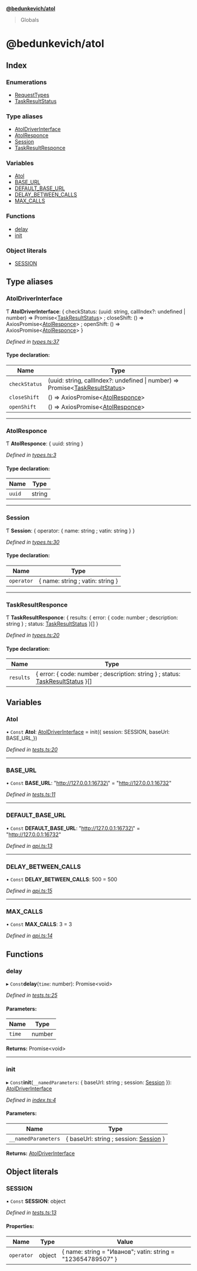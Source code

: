 **[@bedunkevich/atol](README.md)**

> Globals

# @bedunkevich/atol

## Index

### Enumerations

* [RequestTypes](enums/requesttypes.md)
* [TaskResultStatus](enums/taskresultstatus.md)

### Type aliases

* [AtolDriverInterface](README.md#atoldriverinterface)
* [AtolResponce](README.md#atolresponce)
* [Session](README.md#session)
* [TaskResultResponce](README.md#taskresultresponce)

### Variables

* [Atol](README.md#atol)
* [BASE\_URL](README.md#base_url)
* [DEFAULT\_BASE\_URL](README.md#default_base_url)
* [DELAY\_BETWEEN\_CALLS](README.md#delay_between_calls)
* [MAX\_CALLS](README.md#max_calls)

### Functions

* [delay](README.md#delay)
* [init](README.md#init)

### Object literals

* [SESSION](README.md#session)

## Type aliases

### AtolDriverInterface

Ƭ  **AtolDriverInterface**: { checkStatus: (uuid: string, callIndex?: undefined \| number) => Promise<[TaskResultStatus](enums/taskresultstatus.md)\> ; closeShift: () => AxiosPromise<[AtolResponce](README.md#atolresponce)\> ; openShift: () => AxiosPromise<[AtolResponce](README.md#atolresponce)\>  }

*Defined in [types.ts:37](https://github.com/Bedunkevich/atol/blob/5711515/src/types.ts#L37)*

#### Type declaration:

Name | Type |
------ | ------ |
`checkStatus` | (uuid: string, callIndex?: undefined \| number) => Promise<[TaskResultStatus](enums/taskresultstatus.md)\> |
`closeShift` | () => AxiosPromise<[AtolResponce](README.md#atolresponce)\> |
`openShift` | () => AxiosPromise<[AtolResponce](README.md#atolresponce)\> |

___

### AtolResponce

Ƭ  **AtolResponce**: { uuid: string  }

*Defined in [types.ts:3](https://github.com/Bedunkevich/atol/blob/5711515/src/types.ts#L3)*

#### Type declaration:

Name | Type |
------ | ------ |
`uuid` | string |

___

### Session

Ƭ  **Session**: { operator: { name: string ; vatin: string  }  }

*Defined in [types.ts:30](https://github.com/Bedunkevich/atol/blob/5711515/src/types.ts#L30)*

#### Type declaration:

Name | Type |
------ | ------ |
`operator` | { name: string ; vatin: string  } |

___

### TaskResultResponce

Ƭ  **TaskResultResponce**: { results: { error: { code: number ; description: string  } ; status: [TaskResultStatus](enums/taskresultstatus.md)  }[]  }

*Defined in [types.ts:20](https://github.com/Bedunkevich/atol/blob/5711515/src/types.ts#L20)*

#### Type declaration:

Name | Type |
------ | ------ |
`results` | { error: { code: number ; description: string  } ; status: [TaskResultStatus](enums/taskresultstatus.md)  }[] |

## Variables

### Atol

• `Const` **Atol**: [AtolDriverInterface](README.md#atoldriverinterface) = init({ session: SESSION, baseUrl: BASE\_URL,})

*Defined in [tests.ts:20](https://github.com/Bedunkevich/atol/blob/5711515/src/tests.ts#L20)*

___

### BASE\_URL

• `Const` **BASE\_URL**: \"http://127.0.0.1:16732\" = "http://127.0.0.1:16732"

*Defined in [tests.ts:11](https://github.com/Bedunkevich/atol/blob/5711515/src/tests.ts#L11)*

___

### DEFAULT\_BASE\_URL

• `Const` **DEFAULT\_BASE\_URL**: \"http://127.0.0.1:16732\" = "http://127.0.0.1:16732"

*Defined in [api.ts:13](https://github.com/Bedunkevich/atol/blob/5711515/src/api.ts#L13)*

___

### DELAY\_BETWEEN\_CALLS

• `Const` **DELAY\_BETWEEN\_CALLS**: 500 = 500

*Defined in [api.ts:15](https://github.com/Bedunkevich/atol/blob/5711515/src/api.ts#L15)*

___

### MAX\_CALLS

• `Const` **MAX\_CALLS**: 3 = 3

*Defined in [api.ts:14](https://github.com/Bedunkevich/atol/blob/5711515/src/api.ts#L14)*

## Functions

### delay

▸ `Const`**delay**(`time`: number): Promise<void\>

*Defined in [tests.ts:25](https://github.com/Bedunkevich/atol/blob/5711515/src/tests.ts#L25)*

#### Parameters:

Name | Type |
------ | ------ |
`time` | number |

**Returns:** Promise<void\>

___

### init

▸ `Const`**init**(`__namedParameters`: { baseUrl: string ; session: [Session](README.md#session)  }): [AtolDriverInterface](README.md#atoldriverinterface)

*Defined in [index.ts:4](https://github.com/Bedunkevich/atol/blob/5711515/src/index.ts#L4)*

#### Parameters:

Name | Type |
------ | ------ |
`__namedParameters` | { baseUrl: string ; session: [Session](README.md#session)  } |

**Returns:** [AtolDriverInterface](README.md#atoldriverinterface)

## Object literals

### SESSION

▪ `Const` **SESSION**: object

*Defined in [tests.ts:13](https://github.com/Bedunkevich/atol/blob/5711515/src/tests.ts#L13)*

#### Properties:

Name | Type | Value |
------ | ------ | ------ |
`operator` | object | { name: string = "Иванов"; vatin: string = "123654789507" } |
